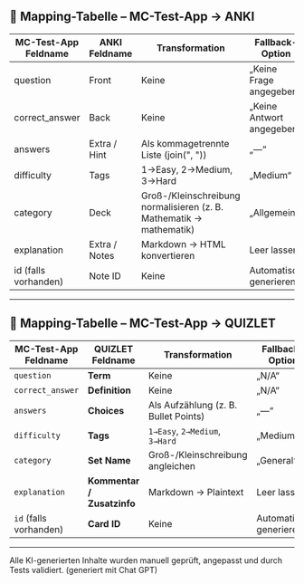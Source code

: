 <h2>🧩 <strong>Mapping-Tabelle – MC-Test-App → ANKI</strong></h2>

MC-Test-App Feldname | ANKI Feldname | Transformation | Fallback-Option
-- | -- | -- | --
question | Front | Keine | „Keine Frage angegeben“
correct_answer | Back | Keine | „Keine Antwort angegeben“
answers | Extra / Hint | Als kommagetrennte Liste (join(", ")) | „—“
difficulty | Tags | 1→Easy, 2→Medium, 3→Hard | „Medium“
category | Deck | Groß-/Kleinschreibung normalisieren (z. B. Mathematik → mathematik) | „Allgemein“
explanation | Extra / Notes | Markdown → HTML konvertieren | Leer lassen
id (falls vorhanden) | Note ID | Keine | Automatisch generieren



---

## 🧩 **Mapping-Tabelle – MC-Test-App → QUIZLET**

| MC-Test-App Feldname   | QUIZLET Feldname           | Transformation                       | Fallback-Option        |
| ---------------------- | -------------------------- | ------------------------------------ | ---------------------- |
| `question`             | **Term**                   | Keine                                | „N/A“                  |
| `correct_answer`       | **Definition**             | Keine                                | „N/A“                  |
| `answers`              | **Choices**                | Als Aufzählung (z. B. Bullet Points) | „—“                    |
| `difficulty`           | **Tags**                   | `1→Easy`, `2→Medium`, `3→Hard`       | „Medium“               |
| `category`             | **Set Name**               | Groß-/Kleinschreibung angleichen     | „General“              |
| `explanation`          | **Kommentar / Zusatzinfo** | Markdown → Plaintext                 | Leer lassen            |
| `id` (falls vorhanden) | **Card ID**                | Keine                                | Automatisch generieren |

---

Alle KI-generierten Inhalte wurden manuell geprüft, angepasst und durch Tests validiert.
(generiert mit Chat GPT)
